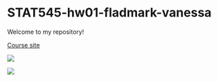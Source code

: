 # STAT545-hw01-fladmark-vanessa

Welcome to my repository!

[Course site](http://stat545.com)

![](https://i.redd.it/djnbiita4pmz.jpg)

![](https://i.imgur.com/e3YsO6S.gifv)
